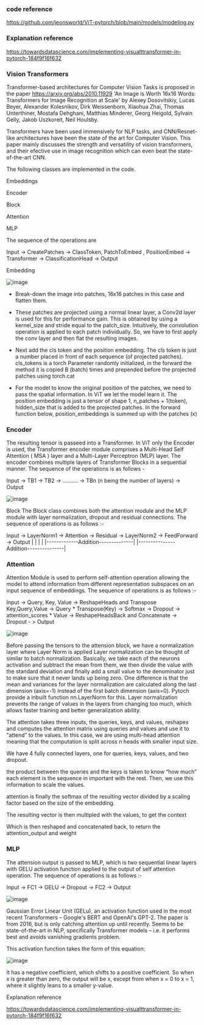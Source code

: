 
### code reference

https://github.com/jeonsworld/ViT-pytorch/blob/main/models/modeling.py

### Explanation reference

https://towardsdatascience.com/implementing-visualttransformer-in-pytorch-184f9f16f632

### Vision Transformers

Transformer-based architectures for Computer Vision Tasks is proposed in the paper https://arxiv.org/abs/2010.11929  'An Image is Worth 16x16 Words: Transformers for Image Recognition at Scale' by Alexey Dosovitskiy, Lucas Beyer, Alexander Kolesnikov, Dirk Weissenborn, Xiaohua Zhai, Thomas Unterthiner, Mostafa Dehghani, Matthias Minderer, Georg Heigold, Sylvain Gelly, Jakob Uszkoreit, Neil Houlsby.

Transformers have been used immensively for NLP tasks, and CNN/Resnet-like architectures have been the state of the art for Computer Vision. This paper mainly discusses the strength and versatility of vision transformers, and their efective use in image recognition which can even beat the state-of-the-art CNN.

The following classes are implemented in the code.

Embeddings

Encoder

Block

Attention

MLP

The sequence of the operations are

Input -> CreatePatches -> ClassToken, PatchToEmbed , PositionEmbed -> Transformer -> ClassificationHead -> Output

Embedding

![image](https://user-images.githubusercontent.com/45157166/147869733-601ce55a-12a1-4704-a9e3-cdde2d41282d.png)

* Break-down the image into patches, 16x16 patches in this case and flatten them.

* These patches are projected using a normal linear layer, a Conv2d layer is used for this for performance gain. This is obtained by using a kernel_size and stride equal to the patch_size. Intuitively, the convolution operation is applied to each patch individually. So, we have to first apply the conv layer and then flat the resulting images.

* Next add the cls token and the position embedding. The cls token is just a number placed in front of each sequence (of projected patches). cls_tokens is a torch Parameter randomly initialized, in the forward the method it is copied B (batch) times and prepended before the projected patches using torch.cat

* For the model to know the original position of the patches, we need to pass the spatial information. In ViT we let the model learn it. The position embedding is just a tensor of shape 1, n_patches + 1(token), hidden_size that is added to the projected patches. In the forward function below, position_embeddings is summed up with the patches (x)


### Encoder

The resulting tensor is passeed into a Transformer. In ViT only the Encoder is used, the Transformer encoder module comprises a Multi-Head Self Attention ( MSA ) layer and a Multi-Layer Perceptron (MLP) layer. The encoder combines multiple layers of Transformer Blocks in a sequential manner. The sequence of the operations is as follows -

Input -> TB1 -> TB2 -> .......... -> TBn (n being the number of layers) -> Output

![image](https://user-images.githubusercontent.com/45157166/147869851-8a2ae4ca-7e14-44a7-81d6-c73f6e6013a3.png)

Block
The Block class combines both the attention module and the MLP module with layer normalization, dropout and residual connections. The sequence of operations is as follows :-

Input -> LayerNorm1 -> Attention -> Residual -> LayerNorm2 -> FeedForward -> Output
  |                                   |  |                                      |
  |-------------Addition--------------|  |---------------Addition---------------|
  
  
### Attention

Attention Module is used to perform self-attention operation allowing the model to attend information from different representation subspaces on an input sequence of embeddings. The sequence of operations is as follows :-

Input -> Query, Key, Value -> ReshapeHeads and Transpose Key,Query,Value -> Query * Transpose(Key) -> Softmax -> Dropout -> attention_scores * Value -> ReshapeHeadsBack and Concatenate -> Dropout - > Output

![image](https://user-images.githubusercontent.com/45157166/147869923-4db99edf-0bb5-48a1-a12e-64447d3589aa.png)

Before passing the tensors to the attension block, we have a normalization layer where Layer Norm is applied
Layer normalization can be thought of similar to batch normalization. Basically, we take each of the neurons activation and subtract the mean from them, we then divide the value with the standard deviation and finally add a small value to the denominator just to make sure that it never lands up being zero. One difference is that the mean and variances for the layer normalization are calculated along the last dimension (axis=-1) instead of the first batch dimension (axis=0). Pytoch provide a inbuilt function nn.LayerNorm for this. Layer normalization prevents the range of values in the layers from changing too much, which allows faster training and better generalization ability.

The attention takes three inputs, the queries, keys, and values, reshapes and computes the attention matrix using queries and values and use it to “attend” to the values. In this case, we are using multi-head attention meaning that the computation is split across n heads with smaller input size.

We have 4 fully connected layers, one for queries, keys, values, and two dropout.

the product between the queries and the keys is taken to know “how much” each element is the sequence in important with the rest. Then, we use this information to scale the values.

attention is finally the softmax of the resulting vector divided by a scaling factor based on the size of the embedding.

The resulting vector is then multipled with the values, to get the context

Which is then reshaped and concatenated back, to return the attention_output and weight

### MLP
The attension output is passed to MLP, which is two sequential linear layers with GELU activation function applied to the output of self attention operation. The sequence of operations is as follows :-

Input -> FC1 -> GELU -> Dropout -> FC2 -> Output

![image](https://user-images.githubusercontent.com/45157166/147870061-ad05c3e8-8ad7-406a-a989-819d4f1a6214.png)

Gaussian Error Linear Unit (GELu), an activation function used in the most recent Transformers – Google's BERT and OpenAI's GPT-2. The paper is from 2016, but is only catching attention up until recently. Seems to be state-of-the-art in NLP, specifically Transformer models – i.e. it performs best and avoids vanishing gradients problem.

This activation function takes the form of this equation:

![image](https://user-images.githubusercontent.com/45157166/147870083-51307dfe-3dc7-4d87-9169-000c3cbef978.png)

It has a negative coefficient, which shifts to a positive coefficient. So when x is greater than zero, the output will be x, except from when x = 0 to x = 1, where it slightly leans to a smaller y-value.



Explanation reference

https://towardsdatascience.com/implementing-visualttransformer-in-pytorch-184f9f16f632









